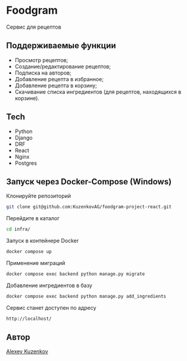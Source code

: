 # Foodgram
Сервис для рецептов

## Поддерживаемые функции
- Просмотр рецептов;
- Создание/редактирование рецептов;
- Подписка на авторов;
- Добавление рецепта в избранное;
- Добавление рецепта в корзину;
- Скачивание списка ингредиентов (для рецептов, находящихся в корзине).

## Tech
- Python
- Django
- DRF
- React
- Nginx
- Postgres

## Запуск через Docker-Compose (Windows)
Клонируйте репозиторий
```sh
git clone git@github.com:KuzenkovAG/foodgram-project-react.git
```
Перейдите в каталог
```sh
cd infra/
```
Запуск в контейнере Docker
```sh
docker compose up
```
Применение миграций
```sh
docker compose exec backend python manage.py migrate
```
Добавление ингредиентов в базу
```sh
docker compose exec backend python manage.py add_ingredients
```
Сервис станет доступен по адресу
```sh
http://localhost/
```


## Автор
[Alexey Kuzenkov]


   [Alexey Kuzenkov]: <https://github.com/KuzenkovAG>
